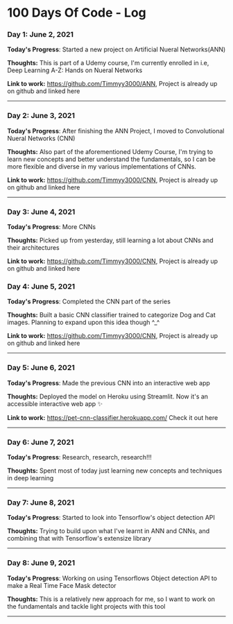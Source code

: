 # 100 Days Of Code - Log

### Day 1: June 2, 2021


**Today's Progress**: Started a new project on Artificial Nueral Networks(ANN) 

**Thoughts:** This is part of a Udemy course, I'm currently enrolled in i.e, Deep Learning A-Z: Hands on Nueral Networks

**Link to work:** https://github.com/Timmyy3000/ANN, Project is already up on github and linked here 

----

### Day 2: June 3, 2021

**Today's Progress**: After finishing the ANN Project, I moved to Convolutional Nueral Networks (CNN)

**Thoughts:** Also part of the aforementioned Udemy Course, I'm trying to learn new concepts and better understand the fundamentals, so I can be more flexible and diverse in my various implementations of CNNs.

**Link to work:** https://github.com/Timmyy3000/CNN, Project is already up on github and linked here 

----

### Day 3: June 4, 2021

**Today's Progress**: More CNNs

**Thoughts:** Picked up from yesterday, still learning a lot about CNNs and their architectures 

**Link to work:** https://github.com/Timmyy3000/CNN, Project is already up on github and linked here 

### Day 4: June 5, 2021

**Today's Progress**: Completed the CNN part of the series 

**Thoughts:** Built a basic CNN classifier trained to categorize Dog and Cat images. Planning to expand upon this idea though ^_^

**Link to work:** https://github.com/Timmyy3000/CNN, Project is already up on github and linked here 

----

### Day 5: June 6, 2021

**Today's Progress**: Made the previous CNN into an interactive web app

**Thoughts:**  Deployed the model on Heroku using Streamlit. Now it's an accessible interactive web app ✨

**Link to work:** https://pet-cnn-classifier.herokuapp.com/ Check it out here 

----

### Day 6: June 7, 2021

**Today's Progress**: Research, research, research!!!

**Thoughts:**  Spent most of today just learning new concepts and techniques in deep learning

----

### Day 7: June 8, 2021

**Today's Progress**: Started to look into Tensorflow's object detection API 

**Thoughts:**  Trying to build upon what I've learnt in ANN and CNNs, and combining that with Tensorflow's extensize library

----

### Day 8: June 9, 2021

**Today's Progress**: Working on using Tensorflows Object detection API to make a Real Time Face Mask detector

**Thoughts:**  This is a relatively new approach for me, so I want to work on the fundamentals and tackle light projects with this tool

----



